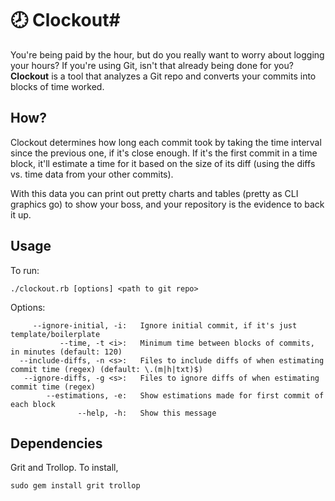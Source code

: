 # :clock8: Clockout#

You're being paid by the hour, but do you really want to worry about logging your hours? If you're using Git, isn't that already being done for you? **Clockout** is a tool that analyzes a Git repo and converts your commits into blocks of time worked.

How?
--------

Clockout determines how long each commit took by taking the time interval since the previous one, if it's close enough. If it's the first commit in a time block, it'll estimate a time for it based on the size of its diff (using the diffs vs. time data from your other commits).

With this data you can print out pretty charts and tables (pretty as CLI graphics go) to show your boss, and your repository is the evidence to back it up.

Usage
--------

To run:


```
./clockout.rb [options] <path to git repo>
```

Options:

```
     --ignore-initial, -i:   Ignore initial commit, if it's just template/boilerplate
           --time, -t <i>:   Minimum time between blocks of commits, in minutes (default: 120)
  --include-diffs, -n <s>:   Files to include diffs of when estimating commit time (regex) (default: \.(m|h|txt)$)
   --ignore-diffs, -g <s>:   Files to ignore diffs of when estimating commit time (regex)
        --estimations, -e:   Show estimations made for first commit of each block
               --help, -h:   Show this message
```

Dependencies
--------

Grit and Trollop. To install,

```
sudo gem install grit trollop
```